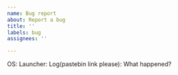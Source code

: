 ```yaml
---
name: Bug report
about: Report a bug
title: ''
labels: bug
assignees: ''

---
```


OS:
Launcher:
Log(pastebin link please):
What happened?
